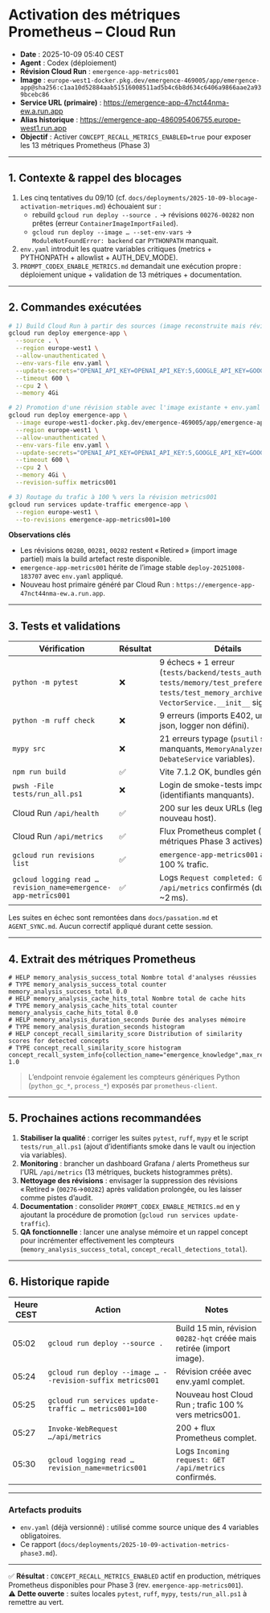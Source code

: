 # Activation des métriques Prometheus – Cloud Run

- **Date** : 2025-10-09 05:40 CEST
- **Agent** : Codex (déploiement)
- **Révision Cloud Run** : `emergence-app-metrics001`
- **Image** : `europe-west1-docker.pkg.dev/emergence-469005/app/emergence-app@sha256:c1aa10d52884aab51516008511ad5b4c6b8d634c6406a9866aae2a939bcebc86`
- **Service URL (primaire)** : https://emergence-app-47nct44nma-ew.a.run.app
- **Alias historique** : https://emergence-app-486095406755.europe-west1.run.app
- **Objectif** : Activer `CONCEPT_RECALL_METRICS_ENABLED=true` pour exposer les 13 métriques Prometheus (Phase 3)

---

## 1. Contexte & rappel des blocages

1. Les cinq tentatives du 09/10 (cf. `docs/deployments/2025-10-09-blocage-activation-metriques.md`) échouaient sur :
   - rebuild `gcloud run deploy --source .` → révisions `00276-00282` non prêtes (erreur `ContainerImageImportFailed`).
   - `gcloud run deploy --image … --set-env-vars` → `ModuleNotFoundError: backend` car `PYTHONPATH` manquait.
2. `env.yaml` introduit les quatre variables critiques (metrics + PYTHONPATH + allowlist + AUTH_DEV_MODE).
3. `PROMPT_CODEX_ENABLE_METRICS.md` demandait une exécution propre : déploiement unique + validation de 13 métriques + documentation.

---

## 2. Commandes exécutées

```bash
# 1) Build Cloud Run à partir des sources (image reconstruite mais révision non routée)
gcloud run deploy emergence-app \
  --source . \
  --region europe-west1 \
  --allow-unauthenticated \
  --env-vars-file env.yaml \
  --update-secrets="OPENAI_API_KEY=OPENAI_API_KEY:5,GOOGLE_API_KEY=GOOGLE_API_KEY:5,ANTHROPIC_API_KEY=ANTHROPIC_API_KEY:5" \
  --timeout 600 \
  --cpu 2 \
  --memory 4Gi

# 2) Promotion d'une révision stable avec l'image existante + env.yaml
gcloud run deploy emergence-app \
  --image europe-west1-docker.pkg.dev/emergence-469005/app/emergence-app@sha256:c1aa10d52884aab51516008511ad5b4c6b8d634c6406a9866aae2a939bcebc86 \
  --region europe-west1 \
  --allow-unauthenticated \
  --env-vars-file env.yaml \
  --update-secrets="OPENAI_API_KEY=OPENAI_API_KEY:5,GOOGLE_API_KEY=GOOGLE_API_KEY:5,ANTHROPIC_API_KEY=ANTHROPIC_API_KEY:5" \
  --timeout 600 \
  --cpu 2 \
  --memory 4Gi \
  --revision-suffix metrics001

# 3) Routage du trafic à 100 % vers la révision metrics001
gcloud run services update-traffic emergence-app \
  --region europe-west1 \
  --to-revisions emergence-app-metrics001=100
```

**Observations clés**
- Les révisions `00280`, `00281`, `00282` restent « Retired » (import image partiel) mais la build artefact reste disponible.
- `emergence-app-metrics001` hérite de l’image stable `deploy-20251008-183707` avec `env.yaml` appliqué.
- Nouveau host primaire généré par Cloud Run : `https://emergence-app-47nct44nma-ew.a.run.app`.

---

## 3. Tests et validations

| Vérification | Résultat | Détails |
|--------------|----------|---------|
| `python -m pytest` | ❌ | 9 échecs + 1 erreur (`tests/backend/tests_auth_service`, `tests/memory/test_preferences.py`, `tests/test_memory_archives.py`, `VectorService.__init__` signature). |
| `python -m ruff check` | ❌ | 9 erreurs (imports E402, unused json, logger non défini). |
| `mypy src` | ❌ | 21 erreurs typage (`psutil` stubs manquants, `MemoryAnalyzer.logger`, `DebateService` variables). |
| `npm run build` | ✅ | Vite 7.1.2 OK, bundles générés. |
| `pwsh -File tests/run_all.ps1` | ❌ | Login de smoke-tests impossible (identifiants manquants). |
| Cloud Run `/api/health` | ✅ | 200 sur les deux URLs (legacy + nouveau host). |
| Cloud Run `/api/metrics` | ✅ | Flux Prometheus complet (13 métriques Phase 3 actives). |
| `gcloud run revisions list` | ✅ | `emergence-app-metrics001` actif, 100 % trafic. |
| `gcloud logging read … revision_name=emergence-app-metrics001` | ✅ | Logs `Request completed: GET /api/metrics` confirmés (duration ~2 ms). |

Les suites en échec sont remontées dans `docs/passation.md` et `AGENT_SYNC.md`. Aucun correctif appliqué durant cette session.

---

## 4. Extrait des métriques Prometheus

```text
# HELP memory_analysis_success_total Nombre total d'analyses réussies
# TYPE memory_analysis_success_total counter
memory_analysis_success_total 0.0
# HELP memory_analysis_cache_hits_total Nombre total de cache hits
# TYPE memory_analysis_cache_hits_total counter
memory_analysis_cache_hits_total 0.0
# HELP memory_analysis_duration_seconds Durée des analyses mémoire
# TYPE memory_analysis_duration_seconds histogram
# HELP concept_recall_similarity_score Distribution of similarity scores for detected concepts
# TYPE concept_recall_similarity_score histogram
concept_recall_system_info{collection_name="emergence_knowledge",max_recalls_per_message="3",similarity_threshold="0.5",version="1.0"} 1.0
```

> L’endpoint renvoie également les compteurs génériques Python (`python_gc_*`, `process_*`) exposés par `prometheus-client`.

---

## 5. Prochaines actions recommandées

1. **Stabiliser la qualité** : corriger les suites `pytest`, `ruff`, `mypy` et le script `tests/run_all.ps1` (ajout d’identifiants smoke dans le vault ou injection via variables).  
2. **Monitoring** : brancher un dashboard Grafana / alerts Prometheus sur l’URL `/api/metrics` (13 métriques, buckets histogrammes prêts).  
3. **Nettoyage des révisions** : envisager la suppression des révisions « Retired » (`00276`→`00282`) après validation prolongée, ou les laisser comme pistes d’audit.  
4. **Documentation** : consolider `PROMPT_CODEX_ENABLE_METRICS.md` en y ajoutant la procédure de promotion (`gcloud run services update-traffic`).  
5. **QA fonctionnelle** : lancer une analyse mémoire et un rappel concept pour incrémenter effectivement les compteurs (`memory_analysis_success_total`, `concept_recall_detections_total`).  

---

## 6. Historique rapide

| Heure CEST | Action | Notes |
|-----------|--------|-------|
| 05:02 | `gcloud run deploy --source .` | Build 15 min, révision `00282-hqt` créée mais retirée (import image). |
| 05:24 | `gcloud run deploy --image … --revision-suffix metrics001` | Révision créée avec env.yaml complet. |
| 05:25 | `gcloud run services update-traffic … metrics001=100` | Nouveau host Cloud Run ; trafic 100 % vers metrics001. |
| 05:27 | `Invoke-WebRequest …/api/metrics` | 200 + flux Prometheus complet. |
| 05:30 | `gcloud logging read … revision_name=metrics001` | Logs `Incoming request: GET /api/metrics` confirmés. |

---

### Artefacts produits

- `env.yaml` (déjà versionné) : utilisé comme source unique des 4 variables obligatoires.
- Ce rapport (`docs/deployments/2025-10-09-activation-metrics-phase3.md`).

---

✅ **Résultat** : `CONCEPT_RECALL_METRICS_ENABLED` actif en production, métriques Prometheus disponibles pour Phase 3 (rev. `emergence-app-metrics001`).  
⚠️ **Dette ouverte** : suites locales `pytest`, `ruff`, `mypy`, `tests/run_all.ps1` à remettre au vert.
